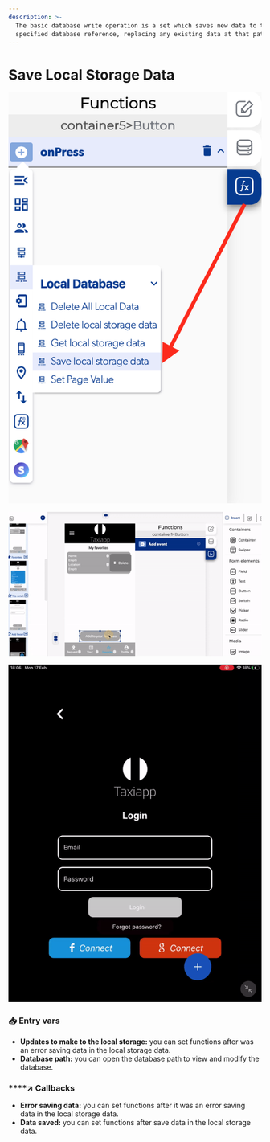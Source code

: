 ```yaml
---
description: >-
  The basic database write operation is a set which saves new data to the
  specified database reference, replacing any existing data at that path.
---
```


# Save Local Storage Data

![](../../../.gitbook/assets/captura-de-pantalla-2020-02-10-a-la-s-11.59.02.png)

![](../../../.gitbook/assets/ezgif.com-video-to-gif%20%284%29.gif)

![](../../../.gitbook/assets/ezgif.com-video-to-gif-1%20%283%29.gif)



### 📥 Entry vars <a id="entry-vars"></a>

* **Updates to make to the local storage:** you can set functions after  was an error saving data in the local storage data.
* **Database path:** you can open the database path to view and modify the database.

### \*\*\*\*↗ **Callbacks**

* **Error saving data:** you can set functions after it was an error saving data in the local storage data.
* **Data saved:** you can set functions after save data in the local storage data.

